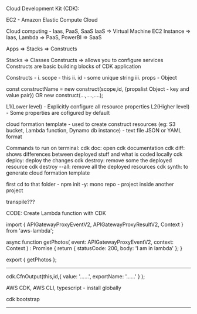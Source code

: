 Cloud Development Kit (CDK):

EC2 - Amazon Elastic Compute Cloud

Cloud computing - Iaas, PaaS, SaaS
IaaS => Virtual Machine
EC2 Instance => Iaas, Lambda => PaaS, PowerBI => SaaS

Apps => Stacks => Constructs

Stacks => Classes
Constructs => allows you to configure services
Constructs are basic building blocks of CDK application

Constructs -
i. scope - this
ii. id - some unique string
iii. props - Object

const constructName = new construct(scope,id, {propslist Object - key and value pair})
OR
new construct(...,....,....);

L1(Lower level) - Explicitly configure all resource properties
L2(Higher level) - Some properties are cofigured by default

cloud formation template - used to create construct resources (eg: S3 bucket, Lambda function, Dynamo db instance) - text file JSON or YAML format

Commands to run on terminal:
cdk doc: open cdk documentation
cdk diff: shows differences between deployed stuff and what is coded locally
cdk deploy: deploy the changes
cdk destroy: remove some the deployed resource
cdk destroy --all: remove all the deployed resources
cdk synth: to generate cloud formation template

first cd to that folder -
npm init -y: mono repo - project inside another project

transpile???

CODE: Create Lambda function with CDK

import {
APIGatewayProxyEventV2,
APIGatewayProxyResultV2,
Context
} from 'aws-lambda';

async function getPhotos(
event: APIGatewayProxyEventV2,
context: Context
) : Promise <APIGatewayProxyResultV2> {
return {
statusCode: 200,
body: 'I am in lambda'
};
}

export { getPhotos };

---

cdk.CfnOutput(this,id,{
value: '......',
exportName: '......'
}
);

AWS CDK, AWS CLI, typescript - install globally

cdk bootstrap

---
